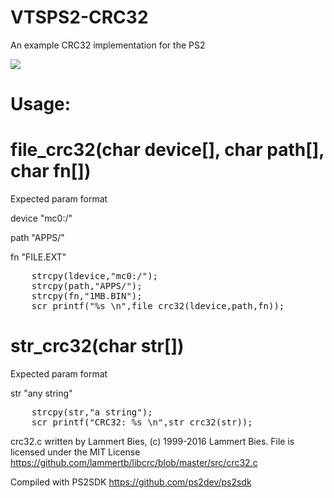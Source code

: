 # VTSPS2-CRC32
An example CRC32 implementation for the PS2

<img src="https://i.gyazo.com/90fcafc2333bc0be62128322d8cf9f51.png">

# Usage:
# file_crc32(char device[], char path[], char fn[])

Expected param format

device "mc0:/"

path   "APPS/"

fn     "FILE.EXT"

<pre>
	strcpy(ldevice,"mc0:/");
	strcpy(path,"APPS/");
	strcpy(fn,"1MB.BIN");
	scr_printf("%s \n",file_crc32(ldevice,path,fn));
</pre>

# str_crc32(char str[])
Expected param format

str    "any string"

<pre>
	strcpy(str,"a string");
	scr_printf("CRC32: %s \n",str_crc32(str));
</pre>

crc32.c written by Lammert Bies, (c) 1999-2016 Lammert Bies. File is licensed under the MIT License
https://github.com/lammertb/libcrc/blob/master/src/crc32.c

Compiled with PS2SDK
https://github.com/ps2dev/ps2sdk